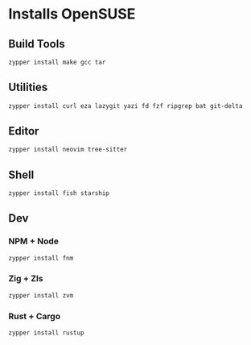 # Installs OpenSUSE

## Build Tools

```sh
zypper install make gcc tar
```

## Utilities

```sh
zypper install curl eza lazygit yazi fd fzf ripgrep bat git-delta
```

## Editor

```sh
zypper install neovim tree-sitter
```

## Shell

```sh
zypper install fish starship
```

## Dev

### NPM + Node

```sh
zypper install fnm
```

### Zig + Zls

```sh
zypper install zvm
```

### Rust + Cargo

```sh
zypper install rustup
```
